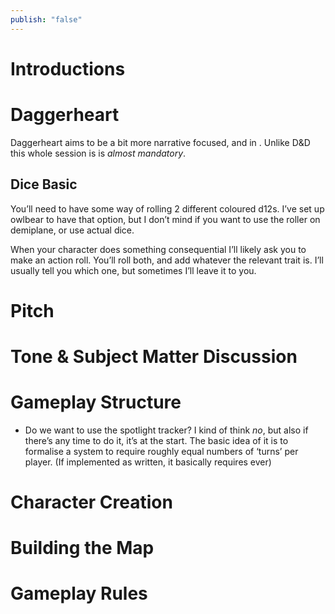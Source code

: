 ```yaml
---
publish: "false"
---
```


# Introductions
# Daggerheart
Daggerheart aims to be a bit more narrative focused, and in . Unlike D&D this whole session is is *almost mandatory*.
## Dice Basic
You’ll need to have some way of rolling 2 different coloured d12s. I’ve set up owlbear to have that option, but I don’t mind if you want to use the roller on demiplane, or use actual dice.

When your character does something consequential I’ll likely ask you to make an action roll. You’ll roll both, and add whatever the relevant trait is. I’ll usually tell you which one, but sometimes I’ll leave it to you.

# Pitch
# Tone & Subject Matter Discussion
# Gameplay Structure
- Do we want to use the spotlight tracker? I kind of think *no*, but also if there’s any time to do it, it’s at the start. The basic idea of it is to formalise a system to require roughly equal numbers of ‘turns’ per player. (If implemented as written, it basically requires ever)
# Character Creation
# Building the Map
# Gameplay Rules

